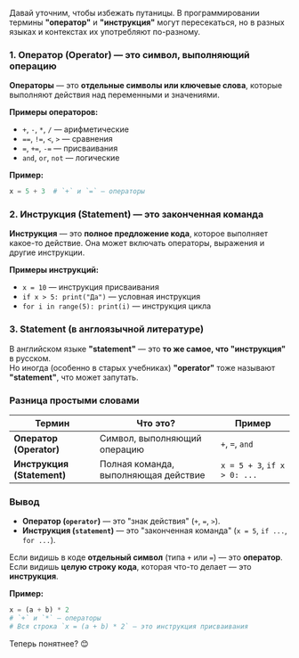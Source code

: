 Давай уточним, чтобы избежать путаницы. В программировании термины **"оператор"** и **"инструкция"** могут пересекаться, но в разных языках и контекстах их употребляют по-разному.  

### **1. Оператор (Operator) — это символ, выполняющий операцию**  
**Операторы** — это **отдельные символы или ключевые слова**, которые выполняют действия над переменными и значениями.  

**Примеры операторов:**  
- `+`, `-`, `*`, `/` — арифметические  
- `==`, `!=`, `<`, `>` — сравнения  
- `=`, `+=`, `-=` — присваивания  
- `and`, `or`, `not` — логические  

**Пример:**  
```python
x = 5 + 3  # `+` и `=` — операторы
```

### **2. Инструкция (Statement) — это законченная команда**  
**Инструкция** — это **полное предложение кода**, которое выполняет какое-то действие. Она может включать операторы, выражения и другие инструкции.  

**Примеры инструкций:**  
- `x = 10` — инструкция присваивания  
- `if x > 5: print("Да")` — условная инструкция  
- `for i in range(5): print(i)` — инструкция цикла  

### **3. Statement (в англоязычной литературе)**  
В английском языке **"statement"** — это **то же самое, что "инструкция"** в русском.  
Но иногда (особенно в старых учебниках) **"operator"** тоже называют **"statement"**, что может запутать.  

### **Разница простыми словами**  
| **Термин**  | **Что это?** | **Пример** |
|------------|-------------|------------|
| **Оператор (Operator)** | Символ, выполняющий операцию | `+`, `=`, `and` |
| **Инструкция (Statement)** | Полная команда, выполняющая действие | `x = 5 + 3`, `if x > 0: ...` |

### **Вывод**  
- **Оператор (`operator`)** — это "знак действия" (`+`, `=`, `>`).  
- **Инструкция (`statement`)** — это "законченная команда" (`x = 5`, `if ...`, `for ...`).  

Если видишь в коде **отдельный символ** (типа `+` или `=`) — это **оператор**.  
Если видишь **целую строку кода**, которая что-то делает — это **инструкция**.  

**Пример:**  
```python
x = (a + b) * 2  
# `+` и `*` — операторы  
# Вся строка `x = (a + b) * 2` — это инструкция присваивания  
```  

Теперь понятнее? 😊